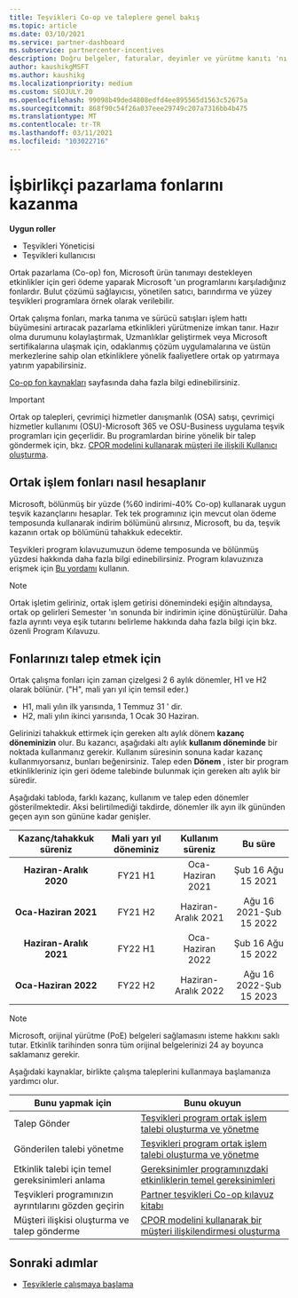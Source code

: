 ```yaml
---
title: Teşvikleri Co-op ve taleplere genel bakış
ms.topic: article
ms.date: 03/10/2021
ms.service: partner-dashboard
ms.subservice: partnercenter-incentives
description: Doğru belgeler, faturalar, deyimler ve yürütme kanıtı 'nı düzenleyerek teşvikleri için başarılı bir ortak op talebi göndermeyi öğrenin.
author: kaushikgMSFT
ms.author: kaushikg
ms.localizationpriority: medium
ms.custom: SEOJULY.20
ms.openlocfilehash: 99098b49ded4808edfd4ee895565d1563c52675a
ms.sourcegitcommit: 868f90c54f26a037eee29749c207a7316bb4b475
ms.translationtype: MT
ms.contentlocale: tr-TR
ms.lasthandoff: 03/11/2021
ms.locfileid: "103022716"
---
```

# <a name="earn-cooperative-marketing-funds"></a>İşbirlikçi pazarlama fonlarını kazanma

**Uygun roller**

- Teşvikleri Yöneticisi
- Teşvikleri kullanıcısı

Ortak pazarlama (Co-op) fon, Microsoft ürün tanımayı destekleyen etkinlikler için geri ödeme yaparak Microsoft 'un programlarını karşıladığınız fonlardır. Bulut çözümü sağlayıcısı, yönetilen satıcı, barındırma ve yüzey teşvikleri programlara örnek olarak verilebilir.

Ortak çalışma fonları, marka tanıma ve sürücü satışları işlem hattı büyümesini artıracak pazarlama etkinlikleri yürütmenize imkan tanır. Hazır olma durumunu kolaylaştırmak, Uzmanlıklar geliştirmek veya Microsoft sertifikalarına ulaşmak için, odaklanmış çözüm uygulamalarına ve üstün merkezlerine sahip olan etkinliklere yönelik faaliyetlere ortak op yatırmaya yatırım yapabilirsiniz.

[Co-op fon kaynakları](https://partner.microsoft.com/asset/collection/co-op-funds-resources#/) sayfasında daha fazla bilgi edinebilirsiniz.

>[!Important]
>Ortak op talepleri, çevrimiçi hizmetler danışmanlık (OSA) satışı, çevrimiçi hizmetler kullanımı (OSU)-Microsoft 365 ve OSU-Business uygulama teşvik programları için geçerlidir. Bu programlardan birine yönelik bir talep göndermek için, bkz. [CPOR modelini kullanarak müşteri ile ilişkili Kullanıcı oluşturma](submit-osa-claim.md).

## <a name="how-co-op-funds-are-calculated"></a>Ortak işlem fonları nasıl hesaplanır

Microsoft, bölünmüş bir yüzde (%60 indirimi-40% Co-op) kullanarak uygun teşvik kazançlarını hesaplar. Tek tek programınız için mevcut olan ödeme temposunda kullanarak indirim bölümünü alırsınız, Microsoft, bu da, teşvik kazanın ortak op bölümünü tahakkuk edecektir.

Teşvikleri program kılavuzumuzun ödeme temposunda ve bölünmüş yüzdesi hakkında daha fazla bilgi edinebilirsiniz. Program kılavuzınıza erişmek için [Bu yordamı](incentives-determined-your-program-eligibility.md) kullanın.

>[!NOTE]
>Ortak işletim geliriniz, ortak işlem getirisi dönemindeki eşiğin altındaysa, ortak op gelirleri Semester 'ın sonunda bir indirimin içine dönüştürülür. Daha fazla ayrıntı veya eşik tutarını belirleme hakkında daha fazla bilgi için bkz. özenli Program Kılavuzu.

## <a name="when-to-claim-your-funds"></a>Fonlarınızı talep etmek için

Ortak çalışma fonları için zaman çizelgesi 2 6 aylık dönemler, H1 ve H2 olarak bölünür. ("H", mali yarı yıl için temsil eder.)

- H1, mali yılın ilk yarısında, 1 Temmuz 31 ' dir.
- H2, mali yılın ikinci yarısında, 1 Ocak 30 Haziran.

Gelirinizi tahakkuk ettirmek için gereken altı aylık dönem **kazanç döneminizin** olur. Bu kazancı, aşağıdaki altı aylık **kullanım döneminde** bir noktada kullanmanız gerekir. Kullanım süresinin sonuna kadar kazanç kullanmıyorsanız, bunları beğenirsiniz. Talep eden **Dönem** , ister bir program etkinlikleriniz için geri ödeme talebinde bulunmak için gereken altı aylık bir süredir.

Aşağıdaki tabloda, farklı kazanç, kullanım ve talep eden dönemler gösterilmektedir. Aksi belirtilmediği takdirde, dönemler ilk ayın ilk gününden geçen ayın son gününe kadar genişler.

|  Kazanç/tahakkuk süreniz  |Mali yarı yıl döneminiz  |  Kullanım süreniz  |  Bu süre  |
| :-----------: | :-----------: | :-----------: | :-----------: |
|**Haziran-Aralık 2020**| FY21 H1  |  Oca-Haziran 2021  |  Şub 16 Ağu 15 2021  |
|**Oca-Haziran 2021** |  FY21 H2  |  Haziran-Aralık 2021  |  Ağu 16 2021-Şub 15 2022  |
|**Haziran-Aralık 2021**|  FY22 H1  |  Oca-Haziran 2022  |  Şub 16 Ağu 15 2022  |
|**Oca-Haziran 2022** |  FY22 H2  |  Haziran-Aralık 2022  |  Ağu 16 2022-Şub 15 2023  |

>[!NOTE]
>Microsoft, orijinal yürütme (PoE) belgeleri sağlamasını isteme hakkını saklı tutar. Etkinlik tarihinden sonra tüm orijinal belgelerinizi 24 ay boyunca saklamanız gerekir.

Aşağıdaki kaynaklar, birlikte çalışma taleplerini kullanmaya başlamanıza yardımcı olur.

| Bunu yapmak için | Bunu okuyun |
| ------ | ----------- |
| Talep Gönder |  [Teşvikleri program ortak işlem talebi oluşturma ve yönetme](create-incentives-claims.md)  |
| Gönderilen talebi yönetme | [Teşvikleri program ortak işlem talebi oluşturma ve yönetme](create-incentives-claims.md)    |
| Etkinlik talebi için temel gereksinimleri anlama | [Gereksinimler programınızdaki etkinliklerin temel gereksinimleri](core-requirements.md)   |
| Teşvikleri programınızın ayrıntılarını gözden geçirin | [Partner teşvikleri Co-op kılavuz kitabı](https://assetsprod.microsoft.com/co-op-guidebook.pdf)  |
| Müşteri ilişkisi oluşturma ve talep gönderme | [CPOR modelini kullanarak bir müşteri ilişkilendirmesi oluşturma](submit-osa-claim.md)   |

## <a name="next-steps"></a>Sonraki adımlar

- [Teşviklerle çalışmaya başlama](incentives-get-started-intro.md)
